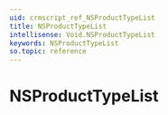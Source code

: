 ```yaml
---
uid: crmscript_ref_NSProductTypeList
title: NSProductTypeList
intellisense: Void.NSProductTypeList
keywords: NSProductTypeList
so.topic: reference
---
```


# NSProductTypeList
